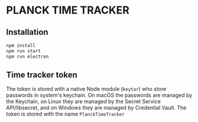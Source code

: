 # PLANCK TIME TRACKER


## Installation

```bash
npm install
npm run start
npm run electron
```

## Time tracker token 

The token is stored with a native Node module (`keytar`) who store passwords in system's keychain. 
On macOS the passwords are managed by the Keychain,
on Linux they are managed by the Secret Service API/libsecret, and on Windows they are managed by Credential Vault. The token is stored with the name `PlanckTimeTracker`

